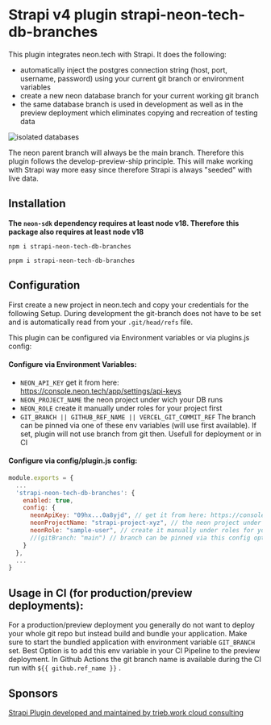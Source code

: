 # Strapi v4 plugin strapi-neon-tech-db-branches

This plugin integrates neon.tech with Strapi. It does the following:

- automatically inject the postgres connection string (host, port, username, password) using your current git branch or environment variables
- create a new neon database branch for your current working git branch
- the same database branch is used in development as well as in the preview deployment which eliminates copying and recreation of testing data

![isolated databases](https://user-images.githubusercontent.com/5111431/225722017-a5706fef-c9c9-4632-ae3d-75867e7971ea.svg)

The neon parent branch will always be the main branch. Therefore this plugin follows the develop-preview-ship principle. This will make working with Strapi way more easy since therefore Strapi is always "seeded" with live data.

## Installation

**The `neon-sdk` dependency requires at least node v18. Therefore this package also requires at least node v18**

```
npm i strapi-neon-tech-db-branches
```

```
pnpm i strapi-neon-tech-db-branches
```

## Configuration

First create a new project in neon.tech and copy your credentials for the following Setup.
During development the git-branch does not have to be set and is automatically read from your `.git/head/refs` file.

This plugin can be configured via Environment variables or via plugins.js config:

#### Configure via Environment Variables:

- `NEON_API_KEY` get it from here: https://console.neon.tech/app/settings/api-keys
- `NEON_PROJECT_NAME` the neon project under wich your DB runs
- `NEON_ROLE` create it manually under roles for your project first
- `GIT_BRANCH || GITHUB_REF_NAME || VERCEL_GIT_COMMIT_REF` The branch can be pinned via one of these env variables (will use first available). If set, plugin will not use branch from git then. Usefull for deployment or in CI

#### Configure via config/plugin.js config:

```js
module.exports = {
  ...
  'strapi-neon-tech-db-branches': {
    enabled: true,
    config: {
      neonApiKey: "09hx...0a8yjd", // get it from here: https://console.neon.tech/app/settings/api-keys
      neonProjectName: "strapi-project-xyz", // the neon project under wich your DB runs
      neonRole: "sample-user", // create it manually under roles for your project first
      //(gitBranch: "main") // branch can be pinned via this config option. Will not use branch from git then. Usefull for preview/production deployment
    }
  },
  ...
}
```

## Usage in CI (for production/preview deployments):

For a production/preview deployment you generally do not want to deploy your whole git repo but instead build and bundle your application. Make sure to start the bundled application with environment variable `GIT_BRANCH` set. Best Option is to add this env variable in your CI Pipeline to the preview deployment. In Github Actions the git branch name is available during the CI run with `${{ github.ref_name }}` .

## Sponsors

[Strapi Plugin developed and maintained by trieb.work cloud consulting](https://trieb.work/)
